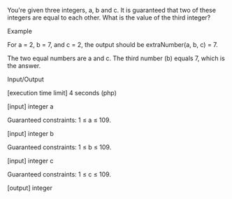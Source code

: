 You're given three integers, a, b and c. It is guaranteed that two of these integers are equal to each other. What is the value of the third integer?

Example

For a = 2, b = 7, and c = 2, the output should be
extraNumber(a, b, c) = 7.

The two equal numbers are a and c. The third number (b) equals 7, which is the answer.

Input/Output

[execution time limit] 4 seconds (php)

[input] integer a

Guaranteed constraints:
1 ≤ a ≤ 109.

[input] integer b

Guaranteed constraints:
1 ≤ b ≤ 109.

[input] integer c

Guaranteed constraints:
1 ≤ c ≤ 109.

[output] integer
